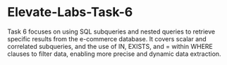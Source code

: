# Elevate-Labs-Task-6
Task 6 focuses on using SQL subqueries and nested queries to retrieve specific results from the e-commerce database. It covers scalar and correlated subqueries, and the use of IN, EXISTS, and = within WHERE clauses to filter data, enabling more precise and dynamic data extraction.
